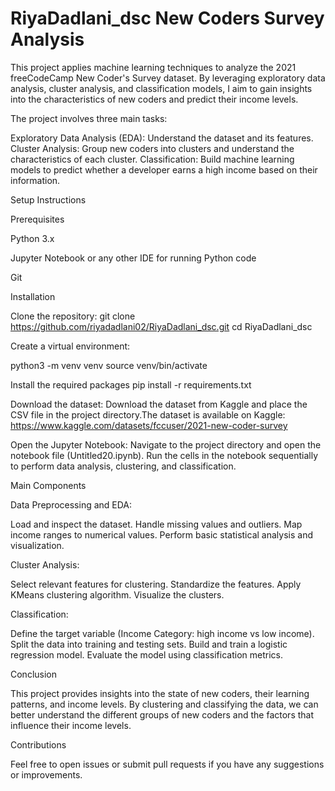 # RiyaDadlani_dsc New Coders Survey Analysis
This project applies machine learning techniques to analyze the 2021 freeCodeCamp New Coder's Survey dataset. By leveraging exploratory data analysis, cluster analysis, and classification models, I aim to gain insights into the characteristics of new coders and predict their income levels.


The project involves three main tasks:

Exploratory Data Analysis (EDA): Understand the dataset and its features.
Cluster Analysis: Group new coders into clusters and understand the characteristics of each cluster.
Classification: Build machine learning models to predict whether a developer earns a high income based on their information.

Setup Instructions


Prerequisites


Python 3.x


Jupyter Notebook or any other IDE for running Python code


Git


Installation

Clone the repository:
git clone https://github.com/riyadadlani02/RiyaDadlani_dsc.git
cd RiyaDadlani_dsc


Create a virtual environment:

python3 -m venv venv
source venv/bin/activate


Install the required packages
pip install -r requirements.txt

Download the dataset:
Download the dataset from Kaggle and place the CSV file in the project directory.The dataset is available on Kaggle: https://www.kaggle.com/datasets/fccuser/2021-new-coder-survey


Open the Jupyter Notebook:
Navigate to the project directory and open the notebook file (Untitled20.ipynb).
Run the cells in the notebook sequentially to perform data analysis, clustering, and classification.


Main Components

Data Preprocessing and EDA:

Load and inspect the dataset.
Handle missing values and outliers.
Map income ranges to numerical values.
Perform basic statistical analysis and visualization.


Cluster Analysis:

Select relevant features for clustering.
Standardize the features.
Apply KMeans clustering algorithm.
Visualize the clusters.


Classification:

Define the target variable (Income Category: high income vs low income).
Split the data into training and testing sets.
Build and train a logistic regression model.
Evaluate the model using classification metrics.



Conclusion


This project provides insights into the state of new coders, their learning patterns, and income levels. By clustering and classifying the data, we can better understand the different groups of new coders and the factors that influence their income levels.


Contributions

Feel free to open issues or submit pull requests if you have any suggestions or improvements.

